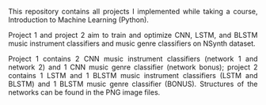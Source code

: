 <p align="justify">This repository contains all projects I implemented while taking a course, Introduction to Machine Learning (Python).</p>

<p align="justify">Project 1 and project 2 aim to train and optimize CNN, LSTM, and BLSTM music instrument classifiers and music genre classifiers on NSynth dataset.</p>

<p align="justify">Project 1 contains 2 CNN music instrument classifiers (network 1 and network 2) and 1 CNN music genre classifier (network bonus); project 2 contains 1 LSTM and 1 BLSTM music instrument classifiers (LSTM and BLSTM) and 1 BLSTM music genre classifier (BONUS). Structures of the networks can be found in the PNG image files.</p>
